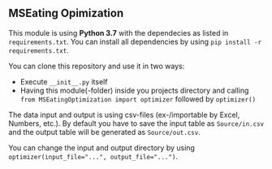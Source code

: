 ## MSEating Opimization

This module is using **Python 3.7** with the dependecies as
listed in `requirements.txt`. You can install all dependencies 
by using `pip install -r requirements.txt`.

You can clone this repository and use it in two ways:
* Execute `__init__.py` itself
* Having this module(-folder) inside you projects directory 
and calling `from MSEatingOptimization import optimizer` 
followed by `optimizer()`

The data input and output is using csv-files (ex-/importable 
by Excel, Numbers, etc.). By default you have to save the input 
table as `Source/in.csv` and the output table will be generated
as `Source/out.csv`.

You can change the input and output directory by using 
`optimizer(input_file="...", output_file="...")`.